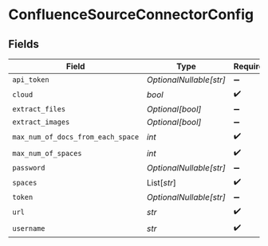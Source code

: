 # ConfluenceSourceConnectorConfig


## Fields

| Field                             | Type                              | Required                          | Description                       |
| --------------------------------- | --------------------------------- | --------------------------------- | --------------------------------- |
| `api_token`                       | *OptionalNullable[str]*           | :heavy_minus_sign:                | N/A                               |
| `cloud`                           | *bool*                            | :heavy_check_mark:                | N/A                               |
| `extract_files`                   | *Optional[bool]*                  | :heavy_minus_sign:                | N/A                               |
| `extract_images`                  | *Optional[bool]*                  | :heavy_minus_sign:                | N/A                               |
| `max_num_of_docs_from_each_space` | *int*                             | :heavy_check_mark:                | N/A                               |
| `max_num_of_spaces`               | *int*                             | :heavy_check_mark:                | N/A                               |
| `password`                        | *OptionalNullable[str]*           | :heavy_minus_sign:                | N/A                               |
| `spaces`                          | List[*str*]                       | :heavy_check_mark:                | N/A                               |
| `token`                           | *OptionalNullable[str]*           | :heavy_minus_sign:                | N/A                               |
| `url`                             | *str*                             | :heavy_check_mark:                | N/A                               |
| `username`                        | *str*                             | :heavy_check_mark:                | N/A                               |